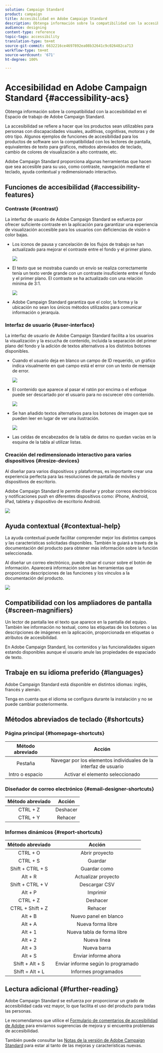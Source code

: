 ```yaml
---
solution: Campaign Standard
product: campaign
title: Accesibilidad en Adobe Campaign Standard
description: Obtenga información sobre la compatibilidad con la accesibilidad en el Espacio de trabajo de Adobe Campaign Standard.
audience: designing
content-type: reference
topic-tags: accessibility
translation-type: tm+mt
source-git-commit: 6632216ce4697892ea08b32641c9c026482ca713
workflow-type: tm+mt
source-wordcount: '671'
ht-degree: 100%

---
```



# Accesibilidad en Adobe Campaign Standard {#accessibility-acs}

Obtenga información sobre la compatibilidad con la accesibilidad en el Espacio de trabajo de Adobe Campaign Standard.

La accesibilidad se refiere a hacer que los productos sean utilizables para personas con discapacidades visuales, auditivas, cognitivas, motoras y de otro tipo. Algunos ejemplos de funciones de accesibilidad para los productos de software son la compatibilidad con los lectores de pantalla, equivalentes de texto para gráficos, métodos abreviados de teclado, cambio de colores de visualización a alto contraste, etc.

Adobe Campaign Standard proporciona algunas herramientas que hacen que sea accesible para su uso, como contraste, navegación mediante el teclado, ayuda contextual y redimensionado interactivo.

## Funciones de accesibilidad {#accessibility-features}

### Contraste {#contrast}

La interfaz de usuario de Adobe Campaign Standard se esfuerza por ofrecer suficiente contraste en la aplicación para garantizar una experiencia de visualización accesible para los usuarios con deficiencias de visión o color bajas.

* Los iconos de pausa y cancelación de los flujos de trabajo se han actualizado para mejorar el contraste entre el fondo y el primer plano.

   ![](assets/accessibility_1.png)

* El texto que se mostraba cuando un envío se realiza correctamente tenía un texto verde grande con un contraste insuficiente entre el fondo y el primer plano. El contraste se ha actualizado con una relación mínima de 3:1.

   ![](assets/accessibility_2.png)

* Adobe Campaign Standard garantiza que el color, la forma y la ubicación no sean los únicos métodos utilizados para comunicar información o jerarquía.

### Interfaz de usuario {#user-interface}

La interfaz de usuario de Adobe Campaign Standard facilita a los usuarios la visualización y la escucha de contenido, incluida la separación del primer plano del fondo y la adición de textos alternativos a los distintos botones disponibles.

* Cuando el usuario deja en blanco un campo de ID requerido, un gráfico indica visualmente en qué campo está el error con un texto de mensaje de error.

   ![](assets/accessibility_3.png)

* El contenido que aparece al pasar el ratón por encima o el enfoque puede ser descartado por el usuario para no oscurecer otro contenido.

   ![](assets/accessibility_4.png)

* Se han añadido textos alternativos para los botones de imagen que se pueden leer en lugar de ver una ilustración.

   ![](assets/accessibility_5.png)

* Las celdas de encabezados de la tabla de datos no quedan vacías en la esquina de la tabla al utilizar listas.

### Creación del redimensionado interactivo para varios dispositivos {#resize-devices}

Al diseñar para varios dispositivos y plataformas, es importante crear una experiencia perfecta para las resoluciones de pantalla de móviles y dispositivos de escritorio.

Adobe Campaign Standard le permite diseñar y probar correos electrónicos y notificaciones push en diferentes dispositivos como: iPhone, Android, iPad, tableta y dispositivo de escritorio Android.

![](assets/accessibility_6.png)

## Ayuda contextual {#contextual-help}

La ayuda contextual puede facilitar comprender mejor los distintos campos y las características solicitadas disponibles. También le guiará a través de la documentación del producto para obtener más información sobre la función seleccionada.

Al diseñar un correo electrónico, puede situar el cursor sobre el botón de información. Aparecerá información sobre las herramientas que proporciona descripciones de las funciones y los vínculos a la documentación del producto.

![](assets/accessibility_7.png)

## Compatibilidad con los ampliadores de pantalla {#screen-magnifiers}

Un lector de pantalla lee el texto que aparece en la pantalla del equipo. También lee información no textual, como las etiquetas de los botones o las descripciones de imágenes en la aplicación, proporcionada en etiquetas o atributos de accesibilidad.

En Adobe Campaign Standard, los contenidos y las funcionalidades siguen estando disponibles aunque el usuario anule las propiedades de espaciado de texto.

## Trabaje en su idioma preferido {#languages}

Adobe Campaign Standard está disponible en distintos idiomas: inglés, francés y alemán.

Tenga en cuenta que el idioma se configura durante la instalación y no se puede cambiar posteriormente.

## Métodos abreviados de teclado {#shortcuts}

### Página principal {#homepage-shortcuts}

| Método abreviado | Acción |
|:-:|:-:|
| Pestaña | Navegar por los elementos individuales de la interfaz de usuario |
| Intro o espacio | Activar el elemento seleccionado |

### Diseñador de correo electrónico {#email-designer-shortcuts}

| Método abreviado | Acción |
|:-:|:-:|
| CTRL + Z | Deshacer |
| CTRL + Y | Rehacer |

### Informes dinámicos {#report-shortcuts}

| Método abreviado | Acción |
|:-:|:-:|
| CTRL + O | Abrir proyecto |
| CTRL + S | Guardar |
| Shift + CTRL + S | Guardar como |
| Alt + R | Actualizar proyecto |
| Shift + CTRL + V | Descargar CSV |
| Alt + P | Imprimir |
| CTRL + Z | Deshacer |
| CTRL + Shift + Z | Rehacer |
| Alt + B | Nuevo panel en blanco |
| Alt + A | Nueva forma libre |
| Alt + 1 | Nueva tabla de forma libre |
| Alt + 2 | Nueva línea |
| Alt + 3 | Nueva barra |
| Alt + S | Enviar informe ahora |
| Shift + Alt + S | Enviar informe según lo programado |
| Shift = Alt + L | Informes programados |

## Lectura adicional {#further-reading}

Adobe Campaign Standard se esfuerza por proporcionar un grado de accesibilidad cada vez mayor, lo que facilita el uso del producto para todas las personas.

Le recomendamos que utilice el [Formulario de comentarios de accesibilidad de Adobe](https://www.adobe.com/accessibility/feedback.html) para enviarnos sugerencias de mejora y si encuentra problemas de accesibilidad.

También puede consultar las [Notas de la versión de Adobe Campaign Standard](https://experienceleague.adobe.com/docs/campaign-standard/using/release-notes/release-notes.html?lang=es#release-notes) para estar al tanto de las mejoras y características nuevas.